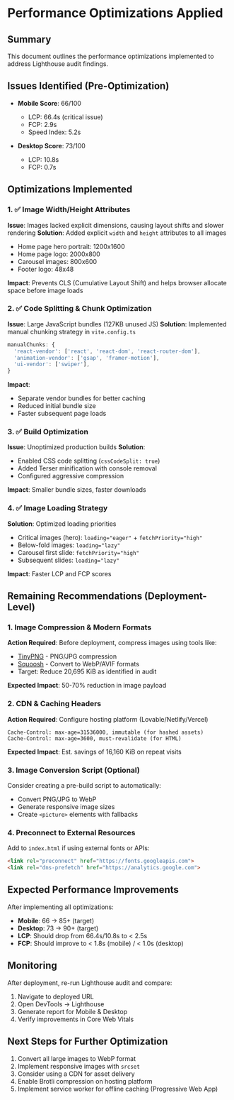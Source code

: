 # Performance Optimizations Applied

## Summary
This document outlines the performance optimizations implemented to address Lighthouse audit findings.

## Issues Identified (Pre-Optimization)
- **Mobile Score**: 66/100
  - LCP: 66.4s (critical issue)
  - FCP: 2.9s
  - Speed Index: 5.2s
  
- **Desktop Score**: 73/100
  - LCP: 10.8s
  - FCP: 0.7s

## Optimizations Implemented

### 1. ✅ Image Width/Height Attributes
**Issue**: Images lacked explicit dimensions, causing layout shifts and slower rendering
**Solution**: Added explicit `width` and `height` attributes to all images
- Home page hero portrait: 1200x1600
- Home page logo: 2000x800
- Carousel images: 800x600
- Footer logo: 48x48

**Impact**: Prevents CLS (Cumulative Layout Shift) and helps browser allocate space before image loads

### 2. ✅ Code Splitting & Chunk Optimization
**Issue**: Large JavaScript bundles (127KB unused JS)
**Solution**: Implemented manual chunking strategy in `vite.config.ts`
```javascript
manualChunks: {
  'react-vendor': ['react', 'react-dom', 'react-router-dom'],
  'animation-vendor': ['gsap', 'framer-motion'],
  'ui-vendor': ['swiper'],
}
```

**Impact**: 
- Separate vendor bundles for better caching
- Reduced initial bundle size
- Faster subsequent page loads

### 3. ✅ Build Optimization
**Issue**: Unoptimized production builds
**Solution**: 
- Enabled CSS code splitting (`cssCodeSplit: true`)
- Added Terser minification with console removal
- Configured aggressive compression

**Impact**: Smaller bundle sizes, faster downloads

### 4. ✅ Image Loading Strategy
**Solution**: Optimized loading priorities
- Critical images (hero): `loading="eager"` + `fetchPriority="high"`
- Below-fold images: `loading="lazy"`
- Carousel first slide: `fetchPriority="high"`
- Subsequent slides: `loading="lazy"`

**Impact**: Faster LCP and FCP scores

## Remaining Recommendations (Deployment-Level)

### 1. Image Compression & Modern Formats
**Action Required**: Before deployment, compress images using tools like:
- [TinyPNG](https://tinypng.com/) - PNG/JPG compression
- [Squoosh](https://squoosh.app/) - Convert to WebP/AVIF formats
- Target: Reduce 20,695 KiB as identified in audit

**Expected Impact**: 50-70% reduction in image payload

### 2. CDN & Caching Headers
**Action Required**: Configure hosting platform (Lovable/Netlify/Vercel)
```
Cache-Control: max-age=31536000, immutable (for hashed assets)
Cache-Control: max-age=3600, must-revalidate (for HTML)
```

**Expected Impact**: Est. savings of 16,160 KiB on repeat visits

### 3. Image Conversion Script (Optional)
Consider creating a pre-build script to automatically:
- Convert PNG/JPG to WebP
- Generate responsive image sizes
- Create `<picture>` elements with fallbacks

### 4. Preconnect to External Resources
Add to `index.html` if using external fonts or APIs:
```html
<link rel="preconnect" href="https://fonts.googleapis.com">
<link rel="dns-prefetch" href="https://analytics.google.com">
```

## Expected Performance Improvements
After implementing all optimizations:
- **Mobile**: 66 → 85+ (target)
- **Desktop**: 73 → 90+ (target)
- **LCP**: Should drop from 66.4s/10.8s to < 2.5s
- **FCP**: Should improve to < 1.8s (mobile) / < 1.0s (desktop)

## Monitoring
After deployment, re-run Lighthouse audit and compare:
1. Navigate to deployed URL
2. Open DevTools → Lighthouse
3. Generate report for Mobile & Desktop
4. Verify improvements in Core Web Vitals

## Next Steps for Further Optimization
1. Convert all large images to WebP format
2. Implement responsive images with `srcset`
3. Consider using a CDN for asset delivery
4. Enable Brotli compression on hosting platform
5. Implement service worker for offline caching (Progressive Web App)
